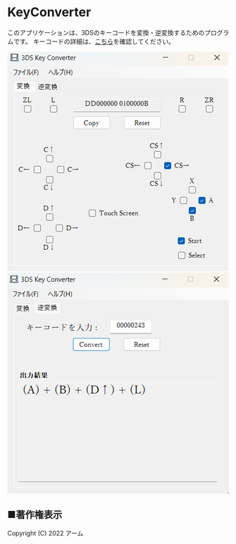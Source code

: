 # KeyConverter

このアプリケーションは、3DSのキーコードを変換・逆変換するためのプログラムです。
キーコードの詳細は、[こちら](https://gist.github.com/Nanquitas/d6c920a59c757cf7917c2bffa76de860#file-actionreplaycodetypes-txt)を確認してください。

![](./Docs/Screenshots/app1.png)
![](./Docs/Screenshots/app2.png)

## ■著作権表示

Copyright (C) 2022 アーム